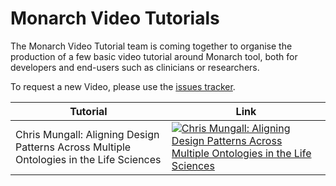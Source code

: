 # Monarch Video Tutorials

The Monarch Video Tutorial team is coming together to organise the production of a few basic video tutorial around Monarch tool, both for developers and end-users such as clinicians or researchers. 

To request a new Video, please use the [issues tracker](https://github.com/monarch-initiative/video-tutorials/issues).


| Tutorial | Link |
| -------- | ---- |
| Chris Mungall: Aligning Design Patterns Across Multiple Ontologies in the Life Sciences | [![Chris Mungall: Aligning Design Patterns Across Multiple Ontologies in the Life Sciences](https://img.youtube.com/vi/6H4oPnrQmro/0.jpg)](https://www.youtube.com/watch?v=6H4oPnrQmro) |

